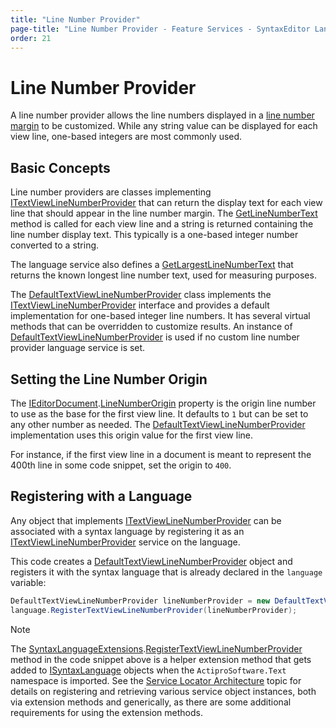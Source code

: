 ```yaml
---
title: "Line Number Provider"
page-title: "Line Number Provider - Feature Services - SyntaxEditor Language Creation Guide"
order: 21
---
```

# Line Number Provider

A line number provider allows the line numbers displayed in a [line number margin](../../user-interface/editor-view/editor-view-margins.md) to be customized.  While any string value can be displayed for each view line, one-based integers are most commonly used.

## Basic Concepts

Line number providers are classes implementing [ITextViewLineNumberProvider](xref:@ActiproUIRoot.Controls.SyntaxEditor.ITextViewLineNumberProvider) that can return the display text for each view line that should appear in the line number margin.  The [GetLineNumberText](xref:@ActiproUIRoot.Controls.SyntaxEditor.ITextViewLineNumberProvider.GetLineNumberText*) method is called for each view line and a string is returned containing the line number display text.  This typically is a one-based integer number converted to a string.

The language service also defines a [GetLargestLineNumberText](xref:@ActiproUIRoot.Controls.SyntaxEditor.ITextViewLineNumberProvider.GetLargestLineNumberText*) that returns the known longest line number text, used for measuring purposes.

The [DefaultTextViewLineNumberProvider](xref:@ActiproUIRoot.Controls.SyntaxEditor.Implementation.DefaultTextViewLineNumberProvider) class implements the [ITextViewLineNumberProvider](xref:@ActiproUIRoot.Controls.SyntaxEditor.ITextViewLineNumberProvider) interface and provides a default implementation for one-based integer line numbers.  It has several virtual methods that can be overridden to customize results.  An instance of [DefaultTextViewLineNumberProvider](xref:@ActiproUIRoot.Controls.SyntaxEditor.Implementation.DefaultTextViewLineNumberProvider) is used if no custom line number provider language service is set.

## Setting the Line Number Origin

The [IEditorDocument](xref:ActiproSoftware.Text.IEditorDocument).[LineNumberOrigin](xref:ActiproSoftware.Text.IEditorDocument.LineNumberOrigin) property is the origin line number to use as the base for the first view line.  It defaults to `1` but can be set to any other number as needed.  The [DefaultTextViewLineNumberProvider](xref:@ActiproUIRoot.Controls.SyntaxEditor.Implementation.DefaultTextViewLineNumberProvider) implementation uses this origin value for the first view line.

For instance, if the first view line in a document is meant to represent the 400th line in some code snippet, set the origin to `400`.

## Registering with a Language

Any object that implements [ITextViewLineNumberProvider](xref:@ActiproUIRoot.Controls.SyntaxEditor.ITextViewLineNumberProvider) can be associated with a syntax language by registering it as an [ITextViewLineNumberProvider](xref:@ActiproUIRoot.Controls.SyntaxEditor.ITextViewLineNumberProvider) service on the language.

This code creates a [DefaultTextViewLineNumberProvider](xref:@ActiproUIRoot.Controls.SyntaxEditor.Implementation.DefaultTextViewLineNumberProvider) object and registers it with the syntax language that is already declared in the `language` variable:

```csharp
DefaultTextViewLineNumberProvider lineNumberProvider = new DefaultTextViewLineNumberProvider();
language.RegisterTextViewLineNumberProvider(lineNumberProvider);
```

> [!NOTE]
> The [SyntaxLanguageExtensions](xref:ActiproSoftware.Text.SyntaxLanguageExtensions).[RegisterTextViewLineNumberProvider](xref:ActiproSoftware.Text.SyntaxLanguageExtensions.RegisterTextViewLineNumberProvider*) method in the code snippet above is a helper extension method that gets added to [ISyntaxLanguage](xref:ActiproSoftware.Text.ISyntaxLanguage) objects when the `ActiproSoftware.Text` namespace is imported.  See the [Service Locator Architecture](../service-locator-architecture.md) topic for details on registering and retrieving various service object instances, both via extension methods and generically, as there are some additional requirements for using the extension methods.
